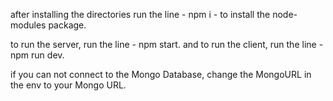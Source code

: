 after installing the directories 
run the line - npm i - to install the node-modules package.

to run the server, run the line - npm start.
and to run the client, run the line - npm run dev.

if you can not connect to the Mongo Database, change the MongoURL in the env to your Mongo URL.
